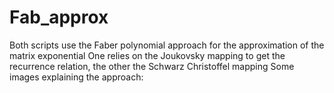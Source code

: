 # Fab_approx
Both scripts use the Faber polynomial approach for the approximation of the matrix exponential
One relies on the Joukovsky mapping to get the recurrence relation, the other the Schwarz Christoffel mapping
Some images explaining the approach:
